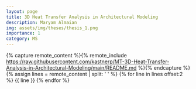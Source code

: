 ```yaml
---
layout: page
title: 3D Heat Transfer Analysis in Architectural Modeling
description: Maryam Almaian
img: assets/img/theses/thesis_1.png
importance: 1
category: MS
---
```




{% capture remote_content %}{% remote_include https://raw.githubusercontent.com/kastnerp/MT-3D-Heat-Transfer-Analysis-in-Architectural-Modeling/main/README.md %}{% endcapture %}
{% assign lines = remote_content | split: '
' %}
{% for line in lines offset:2 %}
{{ line }}
{% endfor %}